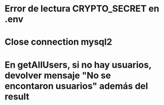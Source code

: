 # Error de lectura CRYPTO_SECRET en .env
# Close connection mysql2
# En getAllUsers, si no hay usuarios, devolver mensaje "No se encontaron usuarios" además del result